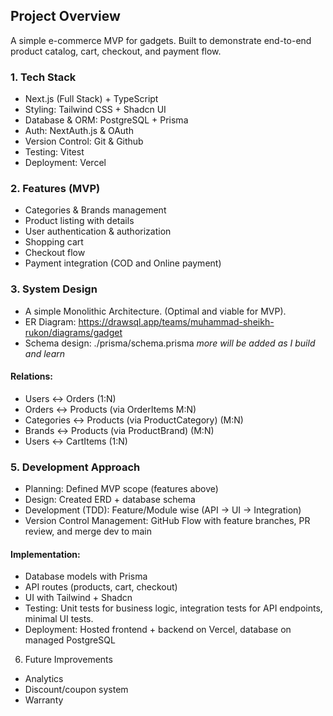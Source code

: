 ## Project Overview

A simple e-commerce MVP for gadgets. Built to demonstrate end-to-end product catalog, cart, checkout, and payment flow.

### 1. Tech Stack

- Next.js (Full Stack) + TypeScript
- Styling: Tailwind CSS + Shadcn UI
- Database & ORM: PostgreSQL + Prisma
- Auth: NextAuth.js & OAuth
- Version Control: Git & Github
- Testing: Vitest
- Deployment: Vercel

### 2. Features (MVP)

- Categories & Brands management
- Product listing with details
- User authentication & authorization
- Shopping cart
- Checkout flow
- Payment integration (COD and Online payment)

### 3. System Design

- A simple Monolithic Architecture. (Optimal and viable for MVP).
- ER Diagram: https://drawsql.app/teams/muhammad-sheikh-rukon/diagrams/gadget
- Schema design: ./prisma/schema.prisma
  _more will be added as I build and learn_

#### Relations:

- Users ↔ Orders (1:N)
- Orders ↔ Products (via OrderItems M:N)
- Categories ↔ Products (via ProductCategory) (M:N)
- Brands ↔ Products (via ProductBrand) (M:N)
- Users ↔ CartItems (1:N)

### 5. Development Approach

- Planning: Defined MVP scope (features above)
- Design: Created ERD + database schema
- Development (TDD): Feature/Module wise (API -> UI -> Integration)
- Version Control Management: GitHub Flow with feature branches, PR review, and merge dev to main

#### Implementation:

- Database models with Prisma
- API routes (products, cart, checkout)
- UI with Tailwind + Shadcn
- Testing: Unit tests for business logic, integration tests for API endpoints, minimal UI tests.
- Deployment: Hosted frontend + backend on Vercel, database on managed PostgreSQL

6. Future Improvements

- Analytics
- Discount/coupon system
- Warranty
